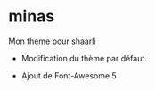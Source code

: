 # minas

Mon theme pour shaarli

-   Modification du thème par défaut.
    
-   Ajout de Font-Awesome 5
